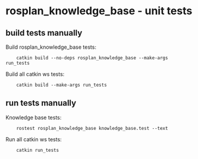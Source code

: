 # rosplan_knowledge_base - unit tests

## build tests manually

Build rosplan_knowledge_base tests:

        catkin build --no-deps rosplan_knowledge_base --make-args run_tests

Build all catkin ws tests:

        catkin build --make-args run_tests

## run tests manually

Knowledge base tests:

        rostest rosplan_knowledge_base knowledge_base.test --text

Run all catkin ws tests:

        catkin run_tests
